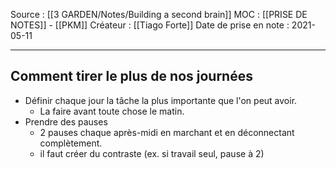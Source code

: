Source : [[3 GARDEN/Notes/Building a second brain]]
MOC : [[PRISE DE NOTES]] - [[PKM]]
Créateur : [[Tiago Forte]]
Date de prise en note : 2021-05-11
***

## Comment tirer le plus de nos journées
- Définir chaque jour la tâche la plus importante que l'on peut avoir.
	- La faire avant toute chose le matin.
- Prendre des pauses 
	- 2 pauses chaque après-midi en marchant et en déconnectant complètement. 
	- il faut créer du contraste (ex. si travail seul, pause à 2)